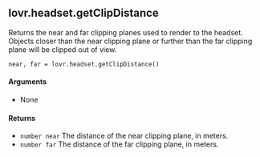 <!--
category: reference
-->

lovr.headset.getClipDistance
---

Returns the near and far clipping planes used to render to the headset.  Objects closer than the
near clipping plane or further than the far clipping plane will be clipped out of view.

    near, far = lovr.headset.getClipDistance()

#### Arguments

- None

#### Returns

- `number near` The distance of the near clipping plane, in meters.
- `number far` The distance of the far clipping plane, in meters.
